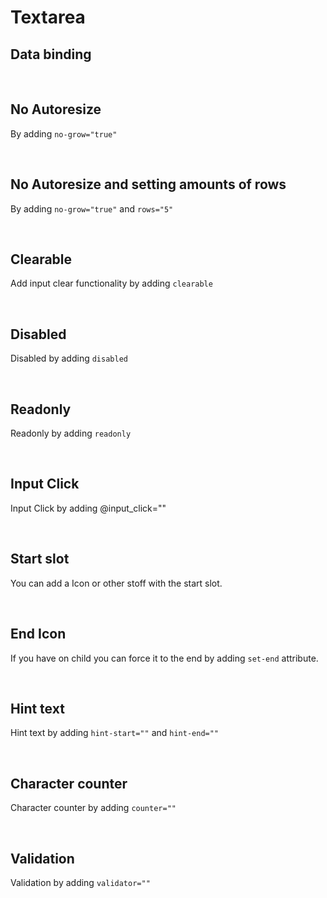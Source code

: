# Textarea

## Data binding

<hhl-live-editor title="" htmlCode='
      <template>
      <div h-display="flex" h-align-items="center" h-gap="1rem">
            <H_textarea autofocus v-model="txt" label="Text input"></H_textarea>
            <H_input v-model="txt" label="Text input"></H_input>
      </div>
      </template>
      <script>
            const txt = ref("Data binding");
            return {txt}
      </script>
'>
</hhl-live-editor>

<br>

## No Autoresize

By adding `no-grow="true"`

<hhl-live-editor title="" htmlCode='
      <template>
      <div h-display="flex" h-align-items="center" h-gap="1rem">
            <H_textarea v-model="txt" label="Text input" :no-grow="true"></H_textarea>
      </div>
      </template>
      <script>
            const txt = ref("Data binding");
            return {txt}
      </script>
'>
</hhl-live-editor>

<br>

## No Autoresize and setting amounts of rows

By adding `no-grow="true"` and `rows="5"`

<hhl-live-editor title="" htmlCode='
      <template>
      <div h-display="flex" h-align-items="center" h-gap="1rem">
            <H_textarea v-model="txt" label="Text input" :no-grow="true" rows="5"></H_textarea>
      </div>
      </template>
      <script>
            const txt = ref("Data binding");
            return {txt}
      </script>
'>
</hhl-live-editor>

<br>

## Clearable

Add input clear functionality by adding `clearable`

<hhl-live-editor title="" htmlCode='
      <template>
      <div h-display="flex" h-align-items="center" h-gap="1rem">
            <H_textarea clearable v-model="txt" label="Text input"></H_textarea>
      </div>
      </template>
      <script>
      const txt = ref("clearable");
      return {txt}
      </script>
'>
</hhl-live-editor>

<br>

## Disabled

Disabled by adding `disabled`

<hhl-live-editor title="" htmlCode='
      <template>
      <div h-display="flex" h-align-items="center" h-gap="1rem">
            <H_textarea disabled v-model="txt" label="Text input"></H_textarea>
      </div>
      </template>
      <script>
            const txt = ref("disabled");
            return {txt}
      </script>
'>
</hhl-live-editor>

<br>

## Readonly

Readonly by adding `readonly`

<hhl-live-editor title="" htmlCode='
      <template>
      <div h-display="flex" h-align-items="center" h-gap="1rem">
            <H_textarea readonly v-model="txt" label="Text input"></H_textarea>
      </div>
      </template>
      <script>
            const txt = ref("readonly");
            return {txt}
      </script>
'>
</hhl-live-editor>

<br>

## Input Click

Input Click by adding @input_click=""

<hhl-live-editor title="" htmlCode='
      <template>
      <div h-display="flex" h-align-items="center" h-gap="1rem">
            <H_textarea @input_click="click(txt)" v-model="txt" label="Text input"></H_textarea>
      </div>
      </template>
      <script>
            const txt = ref("Input Click");
            function click(e) {
                  alert(e);
            }
            return {txt, click}
      </script>
'>
</hhl-live-editor>

<br>

## Start slot

You can add a Icon or other stoff with the start slot.

<hhl-live-editor title="" htmlCode='
      <template>
      <div h-display="flex" h-align-items="center" h-gap="1rem">
            <H_textarea v-model="txt" label="Text input">
                <H_icon name="mail" size="1.6em" @click="click(txt)"></H_icon>                
            </H_textarea>
      </div>
      </template>
      <script>
            const txt = ref("Start icon");
            function click(e) {
                  alert(e);
            }
            return {txt, click}
      </script>
'>
</hhl-live-editor>

<br>

## End Icon

If you have on child you can force it to the end by adding `set-end` attribute.

<hhl-live-editor title="" htmlCode='
      <template>
      <div h-display="flex" h-align-items="center" h-gap="1rem">
            <H_textarea   v-model="txt" label="Text input" clearable>
                <H_icon name="mail" set-end size="1.6em" @click="click(`end icon`)"></H_icon>
            </H_textarea>
      </div>
      </template>
      <script>
            const txt = ref("End icon");
             function click(e) {
                  alert(e);
            }
            return {txt, click}
      </script>
'>
</hhl-live-editor>

<br>

## Hint text

Hint text by adding `hint-start=""` and `hint-end=""`

<hhl-live-editor title="" htmlCode='
      <template>
      <div h-display="flex" h-align-items="center" h-gap="1rem">
            <H_textarea  hint-start="hint-start." hint-end="hint-end."  v-model="txt" label="Text input"></H_textarea>
      </div>
      </template>
      <script>
            const txt = ref("Hint");
            return {txt}
      </script>
'>
</hhl-live-editor>

<br>

## Character counter

Character counter by adding `counter=""`

<hhl-live-editor title="" htmlCode='
      <template>
      <div h-display="flex" h-align-items="center" h-gap="1rem">
            <H_textarea counter="10" v-model="txt" label="Text input"></H_textarea>
      </div>
      </template>
      <script>
      const txt = ref("Counter.");
      return {txt}
      </script>
'>
</hhl-live-editor>

<br>

## Validation

Validation by adding `validator=""`

<hhl-live-editor title="" htmlCode='
      <template>
      <div h-display="flex" h-flex-direction="column" h-gap="3rem">
            <H_textarea v-model="txt" label="required" :validator="[v.required]"></H_textarea>
            <H_textarea v-model="txt" label="email" :validator="[v.email]"></H_textarea>
            <H_textarea v-model="txt" label="strMin(5)" :validator="[v.strMin(5)]"></H_textarea>
            <H_textarea v-model="txt" label="strMax(8)" :validator="[v.strMax(8)]"></H_textarea>
      </divl>
      </template>
      <script>
            // import { validator } from "components/utils/validator";
            const {validator} = fakeImport;
            const txt = ref("");
            const v = validator;
            function click(e) {
                  alert(e);
            }
            return {txt, click, v}
      </script>
'>
</hhl-live-editor>

<br>
